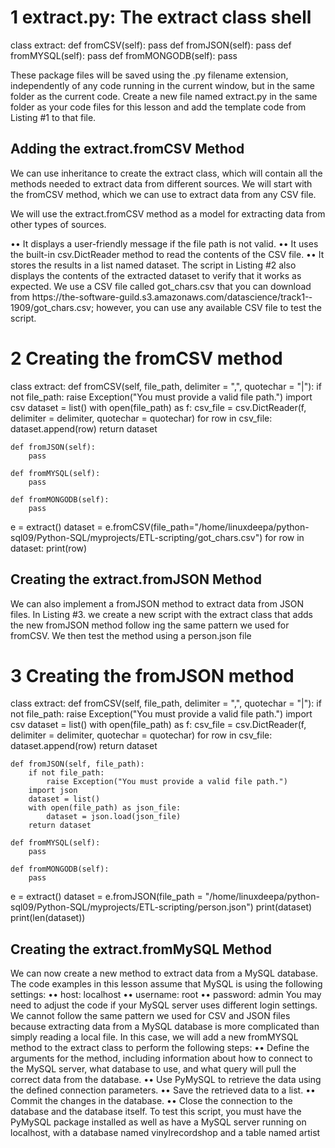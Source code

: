 # 1 extract.py: The extract class shell
class extract:
    def fromCSV(self):
        pass
    def fromJSON(self):
        pass
    def fromMYSQL(self):
        pass
    def fromMONGODB(self):
        pass

These package files will be saved using the .py filename extension, independently of any code running in the current window, but in the same folder as the current code. Create a new file named extract.py in the same folder as your code files for this lesson and add the template code from Listing #1 to that file.

Adding the extract.fromCSV Method
----------------------------------
We can use inheritance to create the extract class, which will contain all the methods needed to extract data from different sources. We will start with the fromCSV method,
which we can use to extract data from any CSV file.

We will use the extract.fromCSV method as a model for extracting data from other types of sources.

•• It displays a user-­friendly message if the file path is not valid.
•• It uses the built-­in csv.DictReader method to read the contents of the CSV file.
•• It stores the results in a list named dataset. The script in Listing #2 also displays the contents of the extracted dataset to verify that it works as expected. We use a CSV file called got_chars.csv that you can download
from https://the-­software-­guild.s3.amazonaws.com/datascience/track1-­1909/got_chars.csv; however, you can use any available CSV file to test the script.

# 2 Creating the fromCSV method
class extract:
    def fromCSV(self, file_path, delimiter = ",", quotechar = "|"):
        if not file_path:
            raise Exception("You must provide a valid file path.")
        import csv
        dataset = list()
        with open(file_path) as f:
            csv_file = csv.DictReader(f, delimiter = delimiter, quotechar = quotechar)
            for row in csv_file:
                dataset.append(row)
        return dataset

    def fromJSON(self):
        pass

    def fromMYSQL(self):
        pass

    def fromMONGODB(self):
        pass

e = extract()
dataset = e.fromCSV(file_path="/home/linuxdeepa/python-sql09/Python-SQL/myprojects/ETL-scripting/got_chars.csv")
for row in dataset:
    print(row)

Creating the extract.fromJSON Method
------------------------------------
We can also implement a fromJSON method to extract data from JSON files. In Listing #3. we create a new script with the extract class that adds the new fromJSON method follow ing the same pattern we used for fromCSV. We then test the method using a person.json file

# 3 Creating the fromJSON method
class extract:
    def fromCSV(self, file_path, delimiter = ",", quotechar = "|"):
        if not file_path:
            raise Exception("You must provide a valid file path.")
        import csv
        dataset = list()
        with open(file_path) as f:
            csv_file = csv.DictReader(f, delimiter = delimiter, quotechar = quotechar)
            for row in csv_file:
                dataset.append(row)
        return dataset
    
    def fromJSON(self, file_path):
        if not file_path:
            raise Exception("You must provide a valid file path.")
        import json
        dataset = list()
        with open(file_path) as json_file:
            dataset = json.load(json_file)
        return dataset

    def fromMYSQL(self):
        pass
    
    def fromMONGODB(self):
        pass

e = extract()
dataset = e.fromJSON(file_path = "/home/linuxdeepa/python-sql09/Python-SQL/myprojects/ETL-scripting/person.json")
print(dataset)
print(len(dataset))

Creating the extract.fromMySQL Method
-------------------------------------
We can now create a new method to extract data from a MySQL database. The code examples in this lesson assume that MySQL is using the following settings:
•• host: localhost
•• username: root
•• password: admin
You may need to adjust the code if your MySQL server uses different login settings. We cannot follow the same pattern we used for CSV and JSON files because extracting data from a MySQL database is more complicated than simply reading a local file. In this case, we will add a new fromMYSQL method to the extract class to perform the following steps:
•• Define the arguments for the method, including information about how to connect to the MySQL server, what database to use, and what query will pull the correct data from the database.
•• Use PyMySQL to retrieve the data using the defined connection parameters.
•• Save the retrieved data to a list.
•• Commit the changes in the database.
•• Close the connection to the database and the database itself.
To test this script, you must have the PyMySQL package installed as well as have a MySQL server running on localhost, with a database named vinylrecordshop and a table named artist